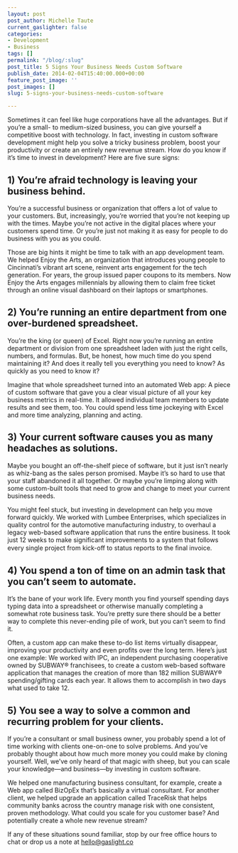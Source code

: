 ```yaml
---
layout: post
post_author: Michelle Taute
current_gaslighter: false
categories:
- Development
- Business
tags: []
permalink: "/blog/:slug"
post_title: 5 Signs Your Business Needs Custom Software
publish_date: 2014-02-04T15:40:00.000+00:00
feature_post_image: ''
post_images: []
slug: 5-signs-your-business-needs-custom-software

---
```

Sometimes it can feel like huge corporations have all the advantages. But if you’re a small- to medium-sized business, you can give yourself a competitive boost with technology. In fact, investing in custom software development might help you solve a tricky business problem, boost your productivity or create an entirely new revenue stream. How do you know if it’s time to invest in development? Here are five sure signs:

## 1) You’re afraid technology is leaving your business behind.

You’re a successful business or organization that offers a lot of value to your customers. But, increasingly, you’re worried that you’re not keeping up with the times. Maybe you’re not active in the digital places where your customers spend time. Or you’re just not making it as easy for people to do business with you as you could. 

Those are big hints it might be time to talk with an app development team. We helped Enjoy the Arts, an organization that introduces young people to Cincinnati’s vibrant art scene, reinvent arts engagement for the tech generation. For years, the group issued paper coupons to its members. Now Enjoy the Arts engages millennials by allowing them to claim free ticket through an online visual dashboard on their laptops or smartphones. 

## 2) You’re running an entire department from one over-burdened spreadsheet.

You’re the king (or queen) of Excel. Right now you’re running an entire department or division from one spreadsheet laden with just the right cells, numbers, and formulas. But, be honest, how much time do you spend maintaining it? And does it really tell you everything you need to know? As quickly as you need to know it?

Imagine that whole spreadsheet turned into an automated Web app: A piece of custom software that gave you a clear visual picture of all your key business metrics in real-time. It allowed individual team members to update results and see them, too. You could spend less time jockeying with Excel and more time analyzing, planning and acting.  

## 3) Your current software causes you as many headaches as solutions. 

Maybe you bought an off-the-shelf piece of software, but it just isn’t nearly as whiz-bang as the sales person promised. Maybe it’s so hard to use that your staff abandoned it all together. Or maybe you’re limping along with some custom-built tools that need to grow and change to meet your current business needs. 

You might feel stuck, but investing in development can help you move forward quickly. We worked with Lumbee Enterprises, which specializes in quality control for the automotive manufacturing industry, to overhaul a legacy web-based software application that runs the entire business. It took just 12 weeks to make significant improvements to a system that follows every single project from kick-off to status reports to the ﬁnal invoice.

## 4) You spend a ton of time on an admin task that you can’t seem to automate. 

It’s the bane of your work life. Every month you find yourself spending days typing data into a spreadsheet or otherwise manually completing a somewhat rote business task. You’re pretty sure there should be a better way to complete this never-ending pile of work, but you can’t seem to find it. 

Often, a custom app can make these to-do list items virtually disappear, improving your productivity and even profits over the long term. Here’s just one example: We worked with IPC, an independent purchasing cooperative owned by SUBWAY® franchisees, to create a custom web-based software application that manages the creation of more than 182 million SUBWAY® spending/gifting cards each year. It allows them to accomplish in two days what used to take 12. 

## 5) You see a way to solve a common and recurring problem for your clients.
If you’re a consultant or small business owner, you probably spend a lot of time working with clients one-on-one to solve problems. And you’ve probably thought about how much more money you could make by cloning yourself. Well, we’ve only heard of that magic with sheep, but you can scale your knowledge—and business—by investing in custom software. 

We helped one manufacturing business consultant, for example, create a Web app called BizOpEx that’s basically a virtual consultant. For another client, we helped upgrade an application called TraceRisk that helps community banks across the country manage risk with one consistent, proven methodology. What could you scale for you customer base? And potentially create a whole new revenue stream?

If any of these situations sound familiar, stop by our free office hours to chat or drop us a note at hello@gaslight.co